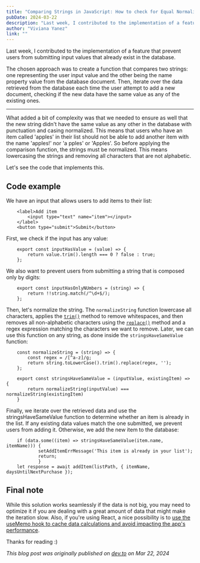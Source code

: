 ```yaml
---
title: "Comparing Strings in JavaScript: How to check for Equal Normalized Values"
pubDate: 2024-03-22
description: "Last week, I contributed to the implementation of a feature that prevent users from submitting input values that already exist in the database."
author: "Viviana Yanez"
link: ""
---
```


Last week, I contributed to the implementation of a feature that prevent users from submitting input values that already exist in the database.

The chosen approach was to create a function that compares two strings: one representing the user input value and the other being the name property value from the database document. Then, iterate over the data retrieved from the database each time the user attempt to add a new document, checking if the new data have the same value as any of the existing ones.

---

What added a bit of complexity was that we needed to ensure as well that the new string didn't have the same value as any other in the database with punctuation and casing normalized. This means that users who have an item called 'apples' in their list should not be able to add another item with the name 'apples!' nor 'a pples' or 'Apples'. So before applying the comparison function, the strings must be normalized. This means lowercasing the strings and removing all characters that are not alphabetic.

Let's see the code that implements this.

## Code example

We have an input that allows users to add items to their list:

        <label>Add item
            <input type="text" name="item"></input>
        </label>
        <button type="submit">Submit</button>

First, we check if the input has any value:

        export const inputHasValue = (value) => {
        	return value.trim().length === 0 ? false : true;
        };

We also want to prevent users from submitting a string that is composed only by digits:

        export const inputHasOnlyNUmbers = (string) => {
        	return !!string.match(/^\d+$/);
        };

Then, let's normalize the string. The `normalizeString` function lowercase all characters, applies the [`trim()`](https://developer.mozilla.org/en-US/docs/Web/JavaScript/Reference/Global_Objects/String/trim) method to remove whitespaces, and then removes all non-alphabetic characters using the [`replace()`](https://developer.mozilla.org/en-US/docs/Web/JavaScript/Reference/Global_Objects/String/replace) method and a regex expression matching the characters we want to remove.
Later, we can use this function on any string, as done inside the `stringsHaveSameValue` function:

        const normalizeString = (string) => {
        	const regex = /[^a-z]/g;
        	return string.toLowerCase().trim().replace(regex, '');
        };

        export const stringsHaveSameValue = (inputValue, existingItem) => {
        	return normalizeString(inputValue) === normalizeString(existingItem)
        }

Finally, we iterate over the retrieved data and use the stringsHaveSameValue function to determine whether an item is already in the list. If any existing data values match the one submitted, we prevent users from adding it. Otherwise, we add the new item to the database:

        if (data.some((item) => stringsHaveSameValue(item.name, itemName))) {
        		setAddItemErrMessage('This item is already in your list');
        		return;
        		}
        let response = await addItem(listPath, { itemName, daysUntilNextPurchase });

## Final note

While this solution works seamlessly if the data is not big, you may need to optimize it if you are dealing with a great amount of data that might make the iteration slow. Also, if you're using React, a nice possibility is to [use the useMemo hook to cache data calculations and avoid impacting the app's performance](https://dev.to/vivitt/react-hooks-when-to-use-usememo-5cc).

Thanks for reading :)

_This blog post was originally published on [dev.to](https://dev.to/vivitt/comparing-strings-in-javascript-how-to-check-for-equal-normalized-values-1hma) on Mar 22, 2024_

